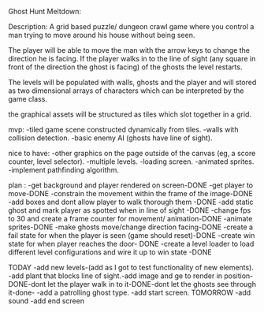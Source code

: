 Ghost Hunt Meltdown:

Description: 
A grid based puzzle/ dungeon crawl game where you control a man trying to move around his house without being seen. 

The player will be able to move the man with the arrow keys to change the direction he is facing. If the player walks in to the line of sight (any square in front of the direction the ghost is facing) of the ghosts the level restarts.

The levels will be populated with walls, ghosts and the player and will stored as two dimensional arrays of characters which can be interpreted by the game class. 

the graphical assets will be structured as tiles which slot together in a grid. 


mvp:
-tiled game scene constructed dynamically from tiles.
-walls with collision detection.
-basic enemy AI (ghosts have line of sight).


nice to have:
-other graphics on the page outside of the canvas (eg, a score counter, level selector).
-multiple levels.
-loading screen.
-animated sprites.
-implement pathfinding algorithm. 
 

plan :
-get background and player rendered on screen-DONE
-get player to move-DONE
-constrain the movement within the frame of the image-DONE
-add boxes and dont allow player to walk thorough them -DONE
-add static ghost and mark player as spotted when in line of sight -DONE
-change fps to 30 and create a frame counter for movement/ animation-DONE
-animate sprites-DONE
-make ghosts move/change direction facing-DONE
-create a fail state for when the player is seen (game should reset)-DONE
-create win state for when player reaches the door- DONE
-create a level loader to load different level configurations and wire it up to win state -DONE

TODAY
-add new levels-(add as I got to test functionality of new elements).
-add plant that blocks line of sight.-add image and ge to render in position-DONE-dont let the player walk in to it-DONE-dont let the ghosts see through it-done-
-add a patrolling ghost type. 
-add start screen.
 TOMORROW
-add sound
-add end screen


 